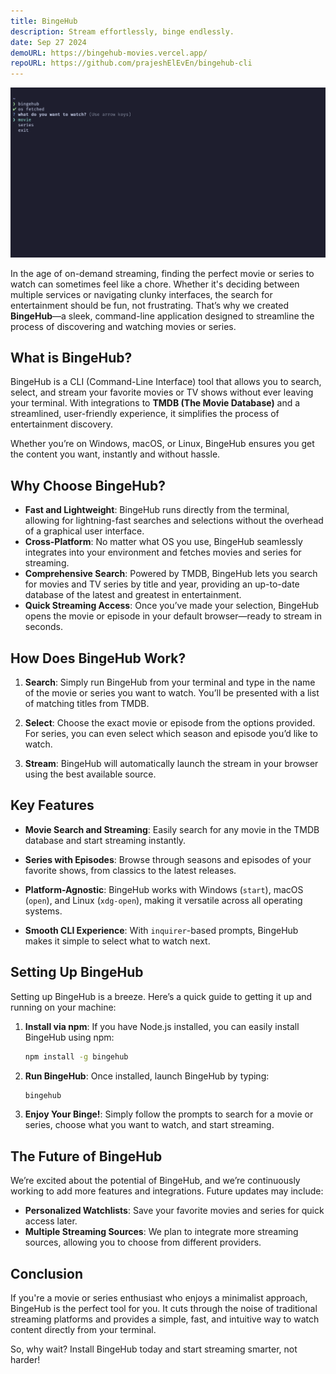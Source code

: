 ```yaml
---
title: BingeHub
description: Stream effortlessly, binge endlessly.
date: Sep 27 2024
demoURL: https://bingehub-movies.vercel.app/
repoURL: https://github.com/prajeshElEvEn/bingehub-cli
---
```


![Demo](./demo.png)

In the age of on-demand streaming, finding the perfect movie or series to watch can sometimes feel like a chore. Whether it's deciding between multiple services or navigating clunky interfaces, the search for entertainment should be fun, not frustrating. That’s why we created **BingeHub**—a sleek, command-line application designed to streamline the process of discovering and watching movies or series.

## What is BingeHub?

BingeHub is a CLI (Command-Line Interface) tool that allows you to search, select, and stream your favorite movies or TV shows without ever leaving your terminal. With integrations to **TMDB (The Movie Database)** and a streamlined, user-friendly experience, it simplifies the process of entertainment discovery.

Whether you’re on Windows, macOS, or Linux, BingeHub ensures you get the content you want, instantly and without hassle.

## Why Choose BingeHub?

- **Fast and Lightweight**: BingeHub runs directly from the terminal, allowing for lightning-fast searches and selections without the overhead of a graphical user interface.
- **Cross-Platform**: No matter what OS you use, BingeHub seamlessly integrates into your environment and fetches movies and series for streaming.
- **Comprehensive Search**: Powered by TMDB, BingeHub lets you search for movies and TV series by title and year, providing an up-to-date database of the latest and greatest in entertainment.
- **Quick Streaming Access**: Once you’ve made your selection, BingeHub opens the movie or episode in your default browser—ready to stream in seconds.

## How Does BingeHub Work?

1. **Search**: Simply run BingeHub from your terminal and type in the name of the movie or series you want to watch. You’ll be presented with a list of matching titles from TMDB.
2. **Select**: Choose the exact movie or episode from the options provided. For series, you can even select which season and episode you’d like to watch.

3. **Stream**: BingeHub will automatically launch the stream in your browser using the best available source.

## Key Features

- **Movie Search and Streaming**: Easily search for any movie in the TMDB database and start streaming instantly.
- **Series with Episodes**: Browse through seasons and episodes of your favorite shows, from classics to the latest releases.

- **Platform-Agnostic**: BingeHub works with Windows (`start`), macOS (`open`), and Linux (`xdg-open`), making it versatile across all operating systems.

- **Smooth CLI Experience**: With `inquirer`-based prompts, BingeHub makes it simple to select what to watch next.

## Setting Up BingeHub

Setting up BingeHub is a breeze. Here’s a quick guide to getting it up and running on your machine:

1. **Install via npm**: If you have Node.js installed, you can easily install BingeHub using npm:

   ```bash
   npm install -g bingehub
   ```

2. **Run BingeHub**: Once installed, launch BingeHub by typing:

   ```bash
   bingehub
   ```

3. **Enjoy Your Binge!**: Simply follow the prompts to search for a movie or series, choose what you want to watch, and start streaming.

## The Future of BingeHub

We’re excited about the potential of BingeHub, and we’re continuously working to add more features and integrations. Future updates may include:

- **Personalized Watchlists**: Save your favorite movies and series for quick access later.
- **Multiple Streaming Sources**: We plan to integrate more streaming sources, allowing you to choose from different providers.

## Conclusion

If you're a movie or series enthusiast who enjoys a minimalist approach, BingeHub is the perfect tool for you. It cuts through the noise of traditional streaming platforms and provides a simple, fast, and intuitive way to watch content directly from your terminal.

So, why wait? Install BingeHub today and start streaming smarter, not harder!
